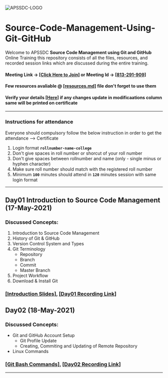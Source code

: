 ![APSSDC-LOGO](https://drive.google.com/uc?export=download&id=15AKQ6_-BixW4K6mL6RPphF5EKXqYF2zj)

# Source-Code-Management-Using-Git-GitHub

Welcome to APSSDC **Source Code Management using Git and GitHub** Online Training this repository consists of all the files, resources, and recorded session links which are discussed during the entire training.

#### Meeting Link -> [[Click Here to Join]](https://global.gotomeeting.com/install/813291909) or Meeting Id -> [[813-291-909]](https://www.gotomeeting.com/en-in/meeting/join-meeting)
#### Few resources avaliable @ [[resources.md]](resources.md) file don't forget to use them
#### Verify your details [[Here]](https://docs.google.com/spreadsheets/d/15SvzgZoFkJfWGlTMVoqjWd-1P231WUP4BzLYHCuK45M/edit?usp=sharing) if any changes update in modificaations column same will be printed on certificate
-------
### Instructions for attendance

Everyone should compulsory follow the below instruction in order to get the attendance --> Certificate

1. Login format **`rollnumber-name-college`**
2. Don't give spaces in roll number or shorcut of your roll number
3. Don't give spaces between rollnumber and name (only - single minus or hyphen character)
4. Make sure roll number should match with the registered roll number
5. Minimum **`100`** minutes should attend in **`120`** minutes session with same login format
-------------


## Day01  Introduction to Source Code Management (17-May-2021)
### Discussed Concepts:

1. Introduction to Source Code Management
2. History of Git & GitHub
3. Version Control System and Types
4. Git Terminology
    - Repository
    - Branch
    - Commit
    - Master Branch
5. Project Workflow
7. Download & Install Git

### [[Introduction Slides]](Day01_Introduction.pdf), [[Day01 Recording Link]](https://transcripts.gotomeeting.com/#/s/0c5995e0323d5a5a44f3dab6495a1f07a3853fc98af2253a152fb8cd33d12910)

## Day02 (18-May-2021)
### Discussed Concepts:

- Git and GitHub Account Setup
    - Git Profile Update
    - Creating, Commiting and Updating of Remote Repository
- Linux Commands
### [[Git Bash Commands]](Day2_Git_Bash_Commands.md), [[Day02 Recording Link]](https://transcripts.gotomeeting.com/#/s/44f19df55685d4f6736473ad4de02721b5727a126851ef33178d497998ccc2a2)

************
